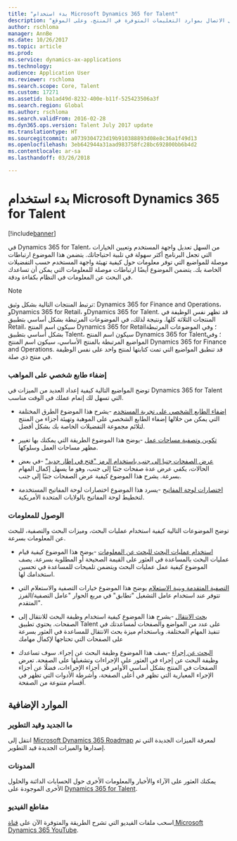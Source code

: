 ```yaml
---
title: "بدء استخدام Microsoft Dynamics 365 for Talent"
description: "يوفر هذا الموضوع معلومات حول كيفية تهيئة واجهة المستخدم حسب التفضيلات الخاصة بك، بالإضافة إلى الاتصال بموارد التعليمات المتوفرة في المنتج، وعلى الموقع docs.microsoft.com."
author: rschloma
manager: AnnBe
ms.date: 10/26/2017
ms.topic: article
ms.prod: 
ms.service: dynamics-ax-applications
ms.technology: 
audience: Application User
ms.reviewer: rschloma
ms.search.scope: Core, Talent
ms.custom: 17271
ms.assetid: ba1ad49d-8232-400e-b11f-525423506a3f
ms.search.region: Global
ms.author: rschloma
ms.search.validFrom: 2016-02-28
ms.dyn365.ops.version: Talent July 2017 update
ms.translationtype: HT
ms.sourcegitcommit: a0739304723d19b910388893d08e8c36a1f49d13
ms.openlocfilehash: 3eb642944a31aad983758fc28bc692800bb6b4d2
ms.contentlocale: ar-sa
ms.lasthandoff: 03/26/2018

---
```

# <a name="getting-started-with-microsoft-dynamics-365-for-talent"></a>بدء استخدام Microsoft Dynamics 365 for Talent

[!include[banner](includes/banner.md)]

في Dynamics 365 for Talent، من السهل تعديل واجهة المستخدم وتعيين الخيارات التي تجعل البرنامج أكثر سهولة في تلبية احتياجاتك. يتضمن هذا الموضوع ارتباطات موصلة للمواضيع التي توفر معلومات حول كيفية تهيئة واجهة المستخدم حسب التفضيلات الخاصة بك. يتضمن الموضوع أيضًا ارتباطات موصلة للمعلومات التي يمكن أن تساعدك في البحث عن المعلومات في النظام بكفاءة ودقة. 

> [!NOTE] 
> ترتبط المنتجات التالية بشكل وثيق: Dynamics 365 for Finance and Operations، وDynamics 365 for Retail، وDynamics 365 for Talent. قد تظهر نفس الوظيفة في المنتجات الثلاثة كلها. ونتيجة لذلك، في الموضوعات المرتبطة بشكل أساسي بتطبيق Retail، سيكون اسم المنتج Dynamics 365 for Retail؛ وفي الموضوعات المرتبطة بشكل أساسي بتطبيق Talent، سيكون اسم المنتج Dynamics 365 for Talent؛ وفي المواضيع المرتبطة بالمنتج الأساسي، سيكون اسم المنتج Dynamics 365 for Finance and Operations. قد تنطبق المواضيع التي تمت كتابتها لمنتج واحد على نفس الوظيفة في منتج ذي صلة.

### <a name="personalizing-talent"></a>إضفاء طابع شخصي على المواهب 
توضح المواضيع التالية كيفية إعداد العديد من الميزات في Dynamics 365 for Talent التي تسهل لك إتمام عملك في الوقت مناسب. 

-   [إضفاء الطابع الشخصي على تجربة المستخدم](../fin-and-ops/get-started/personalize-user-experience.md) -يشرح هذا الموضوع الطرق المختلفة التي يمكن من خلالها إضفاء الطابع الشخصي على الموهبة وتهيئة أجزاء من المنتج لتلائم مجموعة التفضيلات الخاصة بك بشكل أفضل.

-   [تكوين وتصفية مساحات عمل](../fin-and-ops/get-started/configure-filter-workspaces.md) -يوضح هذا الموضوع الطريقة التي يمكنك بها تغيير مظهر مساحات العمل وسلوكها.

-   [عرض الصفحات جنبا إلى جنب باستخدام الرمز "فتح في إطار جديد"](../fin-and-ops/get-started/display-pages-side-by-side.md) -في بعض الحالات، يكفي عرض عدة صفحات جنبًا إلى جنب، وهو ما يسهل إكمال المهام بسرعة. يشرح هذا الموضوع كيفية عرض الصفحات جنبًا إلى جنب. 

-   [اختصارات لوحة المفاتيح](../fin-and-ops/get-started/shortcut-keys.md) -يسرد هذا الموضوع اختصارات لوحة المفاتيح المستخدمة لتخطيط لوحة المفاتيح بالولايات المتحدة الأمريكية. 

### <a name="accessing-information"></a>الوصول للمعلومات
توضح الموضوعات التالية كيفية استخدام عمليات البحث، وميزات البحث والتصفية، للبحث عن المعلومات بسرعة. 

-   [استخدام عمليات البحث للبحث عن المعلومات](../fin-and-ops/get-started/use-lookups-to-find-information.md) -يوضح هذا الموضوع كيفية قيام عمليات البحث بالمساعدة في العثور على القيمة الصحيحة أو المطلوبة بسرعة. يصف الموضوع كيفية عمل عمليات البحث ويتضمن تلميحات للمساعدة في تحسين استخدامك لها.

-   [التصفية المتقدمة وبنية الاستعلام](../fin-and-ops/get-started/advanced-filtering-query-options.md) يوضح هذا الموضوع خيارات التصفية والاستعلام التي تتوفر عند استخدام عامل التشغيل "تطابق" في مربع الحوار "عامل التصفية/الفرز المتقدم".

-   [بحث الانتقال](../fin-and-ops/get-started/navigation-search.md) -يشرح هذا الموضوع كيفية استخدام وظيفة البحث للانتقال إلى الصفحات. يحتوي تطبيق Talent على عدد من المواضع والصفحات لمساعدتك في تنفيذ المهام المختلفة. وباستخدام ميزة بحث الانتقال للمساعدة في العثور بسرعة على الصفحات التي تحتاجها لإكمال مهامك‬ 

-   [البحث عن إجراء](../fin-and-ops/get-started/action-search.md) -يصف هذا الموضوع وظيفة البحث عن إجراء. سوف تساعدك وظيفة البحث عن إجراء في العثور على الإجراءات وتشغيلها على الصفحة. تعرض الصفحات في المنتج بشكل أساسي الأوامر في أجزاء الإجراءات، فضلًا عن أجزاء الإجراء المعيارية التي تظهر في أعلى الصفحة، وأشرطة الأدوات التي تظهر في أقسام متنوعة من الصفحة.

## <a name="additional-resources"></a>الموارد الإضافية

### <a name="whats-new-and-in-development"></a>ما الجديد وقيد التطوير
انتقل إلى [Microsoft Dynamics 365 Roadmap](https://roadmap.dynamics.com/#application=c6ae025f-e42a-e711-810d-3863bb363e80) لمعرفة الميزات الجديدة التي تم إصدارها والميزات الجديدة قيد التطوير.

### <a name="blogs"></a>المدونات
يمكنك العثور على الآراء واﻷخبار والمعلومات الأخرى حول الحسابات الدائنة والحلول الأخرى الموجودة على [Dynamics 365 for Talent](https://community.dynamics.com/enterprise/b/dynamics365fortalent). 

### <a name="videos"></a>مقاطع الفيديو
اسحب ملفات الفيديو‬ التي تشرح الطريقة‬ والمتوفرة الآن على [قناة Microsoft Dynamics 365 YouTube](https://www.youtube.com/channel/UCJGCg4rB3QSs8y_1FquelBQ).


